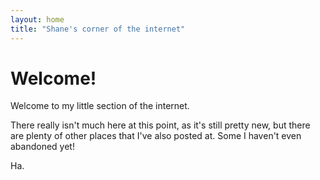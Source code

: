 ```yaml
---
layout: home
title: "Shane's corner of the internet"
---
```


# Welcome!

Welcome to my little section of the internet.

There really isn't much here at this point, as it's still pretty new, but there are plenty of other places that I've also posted at. Some I haven't even abandoned yet!

Ha.
